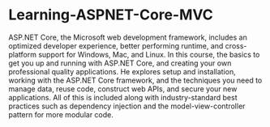 # Learning-ASPNET-Core-MVC
ASP.NET Core, the Microsoft web development framework, includes an optimized developer experience, better performing runtime, and cross-platform support for Windows, Mac, and Linux. In this course, the basics to get you up and running with ASP.NET Core, and creating your own professional quality applications. He explores setup and installation, working with the ASP.NET Core framework, and the techniques you need to manage data, reuse code, construct web APIs, and secure your new applications. All of this is included along with industry-standard best practices such as dependency injection and the model-view-controller pattern for more modular code.

